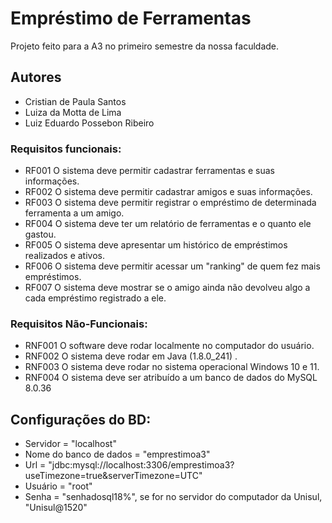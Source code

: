 # Empréstimo de Ferramentas

Projeto feito para a A3 no primeiro semestre da nossa faculdade.

## Autores
- Cristian de Paula Santos
- Luiza da Motta de Lima
- Luiz Eduardo Possebon Ribeiro

### Requisitos funcionais:
- RF001 O sistema deve permitir cadastrar ferramentas e suas informações.
- RF002 O sistema deve permitir cadastrar amigos e suas informações.
- RF003 O sistema deve permitir registrar o empréstimo de determinada ferramenta a um amigo.
- RF004 O sistema deve ter um relatório de ferramentas e o quanto ele gastou.
- RF005 O sistema deve apresentar um histórico de empréstimos realizados e ativos.
- RF006 O sistema deve permitir acessar um "ranking" de quem fez mais empréstimos.
- RF007 O sistema deve mostrar se o amigo ainda não devolveu algo a cada empréstimo registrado a ele.
  
### Requisitos Não-Funcionais:
- RNF001 O software deve rodar localmente no computador do usuário.
- RNF002 O sistema deve rodar em Java (1.8.0_241) .
- RNF003 O sistema deve rodar no sistema operacional Windows 10 e 11.
- RNF004 O sistema deve ser atribuído a um banco de dados do MySQL 8.0.36

## Configurações do BD:

- Servidor = "localhost"
- Nome do banco de dados = "emprestimoa3"
- Url = "jdbc:mysql://localhost:3306/emprestimoa3?useTimezone=true&serverTimezone=UTC"
- Usuário = "root"
- Senha = "senhadosql18%", se for no servidor do computador da Unisul, "Unisul@1520"
